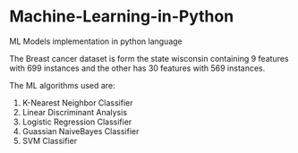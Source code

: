 # Machine-Learning-in-Python
ML Models implementation in python language

The Breast cancer dataset is form the state wisconsin containing 9 features with 699 instances and the other has 30 features with 569 instances.

The ML algorithms used are:
1) K-Nearest Neighbor Classifier
2) Linear Discriminant Analysis
3) Logistic Regression Classifier
4) Guassian NaiveBayes Classifier
5) SVM Classifier
